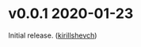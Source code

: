 # v0.0.1 2020-01-23

Initial release. ([kirillshevch](https://github.com/kirillshevch/imgtobase64/pull/1))
